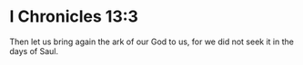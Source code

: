 # I Chronicles 13:3

Then let us bring again the ark of our God to us, for we did not seek it in the days of Saul.
